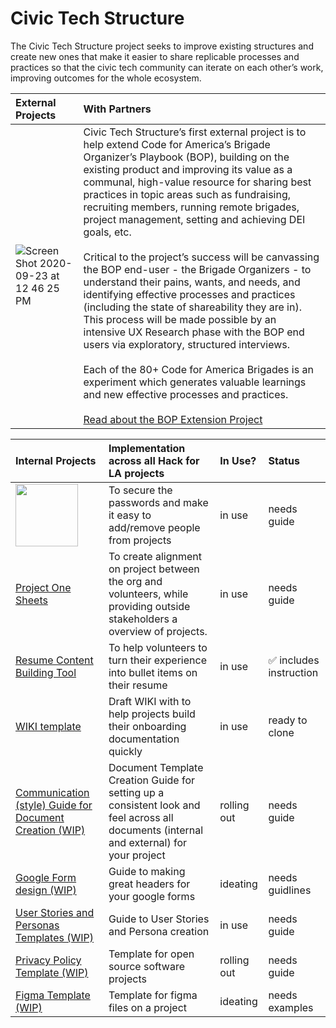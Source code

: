 # Civic Tech Structure

The Civic Tech Structure project seeks to improve existing structures and create new ones that make it easier to share replicable processes and practices so that the civic tech community can iterate on each other’s work, improving outcomes for the whole ecosystem.  

| External Projects | With Partners|
|:--|:--|
| ![Screen Shot 2020-09-23 at 12 46 25 PM](https://user-images.githubusercontent.com/37763229/94065214-afd7bc00-fd9f-11ea-93c6-6ad264e38b3e.png)   |     Civic Tech Structure’s first external project is to help extend Code for America’s Brigade Organizer’s Playbook (BOP), building on the existing product and improving its value as a communal, high-value resource for sharing best practices in topic areas such as fundraising, recruiting members, running remote brigades, project management, setting and achieving DEI goals, etc.<br><br>Critical to the project’s success will be canvassing the BOP end-user - the Brigade Organizers - to understand their pains, wants, and needs, and identifying effective processes and practices (including the state of shareability they are in).  This process will be made possible by an intensive UX Research phase with the BOP end users via exploratory, structured interviews.<br><br>Each of the 80+ Code for America Brigades is an experiment which generates valuable learnings and new effective processes and practices.<br><br>[Read about the BOP Extension Project](https://docs.google.com/document/d/1P7HmROzkFYVyu7cFkzirwgO-F4i8v6ijQQ4PF44f5bE/edit)  | 

| Internal Projects | Implementation across all Hack for LA projects | In Use? | Status |
|:--|:--|:--|:--|
| <img src="https://user-images.githubusercontent.com/37763229/94067492-cf241880-fda2-11ea-9408-1f66f7f4bb61.png" width="100"> | To secure the passwords and make it easy to add/remove people from projects | in use | needs guide
| [Project One Sheets](https://github.com/hackforla/product-managment/issues/3) |  To create alignment on project between the org and volunteers, while providing outside stakeholders a overview of projects. | in use | needs guide |
| [Resume Content Building Tool](https://docs.google.com/spreadsheets/d/164RGPJK3b5IdmWhici-d8Qss1_PvGPL5gwsEHujxTfQ/) |  To help volunteers to turn their experience into bullet items on their resume | in use | ✅ includes instruction |
| [WIKI template](https://github.com/hackforla/product-managment/issues/25) |  Draft WIKI with to help projects build their onboarding documentation quickly | in use | ready to clone |
| [Communication (style) Guide for Document Creation (WIP)](https://github.com/hackforla/product-managment/issues/22) |  Document Template Creation Guide for setting up a consistent look and feel across all documents (internal and external) for your project | rolling out | needs guide |
| [Google Form design (WIP)](https://github.com/hackforla/product-managment/issues/23) |  Guide to making great headers for your google forms | ideating | needs guidlines |
| [User Stories and Personas Templates (WIP)](https://github.com/hackforla/product-managment/issues/21) |  Guide to User Stories and Persona creation | in use | needs guide |
| [Privacy Policy Template (WIP)](https://github.com/hackforla/product-managment/issues/26) |  Template for open source software projects | rolling out | needs guide |
| [Figma Template (WIP)](https://github.com/hackforla/product-managment/issues/20) |  Template for figma files on a project | ideating | needs examples |

